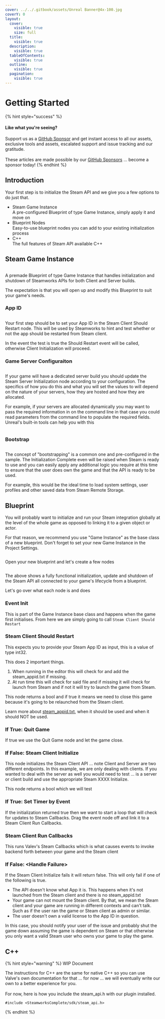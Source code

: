 ```yaml
---
cover: ../../.gitbook/assets/Unreal Banner@4x-100.jpg
coverY: 0
layout:
  cover:
    visible: true
    size: full
  title:
    visible: true
  description:
    visible: true
  tableOfContents:
    visible: true
  outline:
    visible: true
  pagination:
    visible: true
---
```


# Getting Started

{% hint style="success" %}
#### Like what you're seeing?

Support us as a [GitHub Sponsor](../../become-a-sponsor/) and get instant access to all our assets, exclusive tools and assets, escalated support and issue tracking and our gratitude.\
\
These articles are made possible by our [GitHub Sponsors](../../become-a-sponsor/) ... become a sponsor today!
{% endhint %}

## Introduction

Your first step is to initialize the Steam API and we give you a few options to do just that.

* Steam Game Instance\
  A pre-configured Blueprint of type Game Instance, simply apply it and move on
* Blueprint Nodes\
  Easy-to-use blueprint nodes you can add to your existing initialization process
* C++\
  The full features of Steam API available C++

## Steam Game Instance

<figure><img src="../../.gitbook/assets/image (299).png" alt=""><figcaption></figcaption></figure>

A premade Blueprint of type Game Instance that handles initialization and shutdown of Steamworks APIs for both Client and Server builds.

The expectation is that you will open up and modify this Blueprint to suit your game's needs.

### App ID

<figure><img src="../../.gitbook/assets/image (300).png" alt=""><figcaption></figcaption></figure>

Your first step should be to set your App ID in the Steam Client Should Restart node. This will be used by Steamworks to hint and test whether or not the app should be restarted from Steam client.

In the event the test is true the Should Restart event will be called, otherwise Client Initialization will proceed.

### Game Server Configuraiton

<figure><img src="../../.gitbook/assets/image (302).png" alt=""><figcaption></figcaption></figure>

If your game will have a dedicated server build you should update the Steam Server Initialization node according to your configuration. The specifics of how you do this and what you will set the values to will depend on the nature of your servers, how they are hosted and how they are allocated.

For example, if your servers are allocated dynamically you may want to pass the required information in on the command line in that case you could read parameters from the command line to populate the required fields. Unreal's built-in tools can help you with this

<figure><img src="../../.gitbook/assets/image (303).png" alt=""><figcaption></figcaption></figure>

### Bootstrap

<figure><img src="../../.gitbook/assets/image (304).png" alt=""><figcaption></figcaption></figure>

The concept of "bootstrapping" is a common one and pre-configured in the sample. The Initialization Complete even will be raised when Steam is ready to use and you can easily apply any additional logic you require at this time to ensure that the user does own the game and that the API is ready to be used.

For example, this would be the ideal time to load system settings, user profiles and other saved data from Steam Remote Storage.

## Blueprint

You will probably want to initialize and run your Steam integration globally at the level of the whole game as opposed to linking it to a given object or actor.

For that reason, we recommend you use "Game Instance" as the base class of a new blueprint. Don't forget to set your new Game Instance in the Project Settings.

<figure><img src="../../.gitbook/assets/image (1) (1) (1) (1) (1) (1) (1) (1) (1) (1) (1).png" alt=""><figcaption></figcaption></figure>

Open your new blueprint and let's create a few nodes

<figure><img src="../../.gitbook/assets/image (4) (1) (1) (1) (1) (1) (1) (1) (1) (1) (1).png" alt=""><figcaption></figcaption></figure>

The above shows a fully functional initialization, update and shutdown of the Steam API all connected to your game's lifecycle from a blueprint.

Let's go over what each node is and does

### Event Init

This is part of the Game Instance base class and happens when the game first initialises. From here we are simply going to call `Steam Client Should Restart`

### Steam Client Should Restart

This expects you to provide your Steam App ID as input, this is a value of type int32.

This does 2 important things.

1. When running in the editor this will check for and add the steam\_appid.txt if missing.
2. At run time this will check for said file and if missing it will check for launch from Steam and if not it will try to launch the game from Steam.

This node returns a bool and if true it means we need to close this game because it's going to be relaunched from the Steam client.

Learn more about [steam\_appid.txt](../../company/steam/steamworks/steam\_appid.txt.md), when it should be used and when it should NOT be used.

### If True: Quit Game

If true we use the Quit Game node and let the game close.

### If False: Steam Client Initialize

This node initializes the Steam Client API ... note Client and Server are two different endpoints. In this example, we are only dealing with clients. If you wanted to deal with the server as well you would need to test ... is a server or client build and use the appropriate Steam XXXX Initialize.

This node returns a bool which we will test

### If True: Set Timer by Event

If the initialization returned true then we want to start a loop that will check for updates to Steam Callbacks. Drag the event node off and link it to a Steam Client Run Callbacks.

### Steam Client Run Callbacks

This runs Valev's Steam Callbacks which is what causes events to invoke backend forth between your game and the Steam client

### If False: \<Handle Failure>

If the Steam Client Initialize fails it will return false. This will only fail if one of the following is true.

* The API doesn't know what App it is. This happens when it's not launched from the Steam client and there is no steam\_appid.txt
* Your game can not mount the Steam client. By that, we mean the Steam client and your game are running in different contexts and can't talk. Such as if the user ran the game or Steam client as admin or similar.
* The user doesn't own a valid license to the App ID in question.

In this case, you should notify your user of the issue and probably shut the game down assuming the game is dependent on Steam or that otherwise you only want a valid Steam user who owns your game to play the game.

## C++

{% hint style="warning" %}
WIP Document

The instructions for C++ are the same for native C++ so you can use Valve's own documentation for that ... for now ... we will eventually write our own to a better experience for you.\
\
For now, here is how you include the steam\_api.h with our plugin installed.

```
#include <SteamworksComplete/sdk/steam_api.h>
```
{% endhint %}
